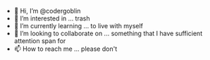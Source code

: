 - 👋 Hi, I’m @codergoblin
- 👀 I’m interested in ... trash
- 🌱 I’m currently learning ... to live with myself
- 💞️ I’m looking to collaborate on ... something that I have sufficient attention span for
- 📫 How to reach me ... please don't

